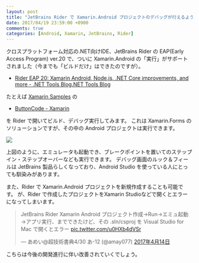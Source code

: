 ```yaml
---
layout: post
title: "JetBrains Rider で Xamarin.Android プロジェクトのデバッグが行えるようになりました"
date: 2017/04/19 23:59:00 +0900
comments: true
categories: [Android, Xamarin, JetBrains, Rider]
---
```

クロスプラットフォーム対応の.NET向けIDE、JetBrains Rider の EAP(Early Access Program) ver.20 で、ついに Xamarin.Android の「実行」がサポートされました（今までも「ビルドだけ」はできたのですが）。

<!--more-->

* [Rider EAP 20: Xamarin Android, Node.js, .NET Core improvements, and more - .NET Tools Blog.NET Tools Blog](https://blog.jetbrains.com/dotnet/2017/04/14/rider-eap-20-xamarin-android-node-js-net-core-improvements/)

たとえば [Xamarin Samples](https://developer.xamarin.com/samples/) の

* [ButtonCode - Xamarin](https://developer.xamarin.com/samples/xamarin-forms/ButtonCode/)

を Rider で開いてビルド、デバッグ実行してみます。
これは Xamarin.Forms のソリューションですが、その中の Android プロジェクトは実行できます。

![](http://blog.amay077.net/assets/images/posts/rider_supports_xamarin_android_project_01.png)

上図のように、エミュレータも起動でき、ブレークポイントを置いてのステップイン・ステップオーバーなども実行できます。
デバッグ画面のルック＆フィールは JetBrains 製品らしくなっており、Android Studio を使っている人にとっても馴染みがあります。

また、Rider で Xamarin.Android プロジェクトを新規作成することも可能です。
が、Rider で作成したプロジェクトをXamarin Studioなどで開くとエラーになってしまいます。

<blockquote class="twitter-tweet" data-lang="ja"><p lang="ja" dir="ltr">JetBrains Rider  Xamarin Android プロジェクト作成→Run→エミュ起動→アプリ実行、までできたけど、その .sln/csproj を Visual Studio for Mac で開くとエラー <a href="https://t.co/u0HXb4dVSr">pic.twitter.com/u0HXb4dVSr</a></p>&mdash; あめい@超技術書典4/30 あ-12 (@amay077) <a href="https://twitter.com/amay077/status/852912306056863744">2017年4月14日</a></blockquote>
<script async src="//platform.twitter.com/widgets.js" charset="utf-8"></script>

こちらは今後の開発進行に伴い改善されていくでしょう。